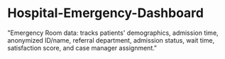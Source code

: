 # Hospital-Emergency-Dashboard
"Emergency Room data: tracks patients' demographics, admission time, anonymized ID/name, referral department, admission status, wait time, satisfaction score, and case manager assignment."
